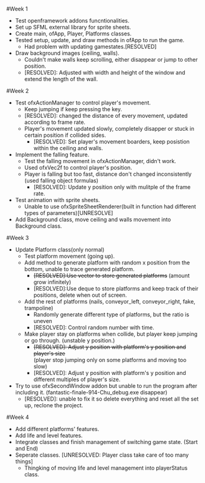 #Week 1

- Test openframework addons funcntionalities.
- Set up SFML external library for sprite sheets.
- Create main, ofApp, Player, Platforms classes.
- Tested setup, update, and draw methods in ofApp to run the game.
  * Had problem with updating gamestates.[RESOLVED]
- Draw background images (ceiling, walls).
  * Couldn't make walls keep scrolling, either disappear or jump to other position.
  * [RESOLVED]: Adjusted with width and height of the window and extend the length of the wall.

#Week 2

- Test ofxActionManager to control player's movement. 
  * Keep jumping if keep pressing the key. 
  * [RESOLVED]: changed the distance of every movement, updated according to frame rate.
  * Player's movement updated slowly, completely disapper or stuck in certain position if collided sides. 
    * [RESOLVED]: Set player's movement boarders, keep posistion within the ceiling and walls.
- Implement the falling feature.
  * Test the falling movement in ofxActionManager, didn't work.
  * Used ofxVec2f to control player's position.
  * Player is falling but too fast, distance don't changed inconsistently (used falling object formulas) 
    * [RESOLVED]: Update y position only with mulitple of the frame rate.
- Test animation with sprite sheets.
  * Unable to use ofxSpriteSheetRenderer(built in function had different types of parameters)[UNRESOLVE]
- Add Background class, move ceiling and walls movement into Background class.

 #Week 3

- Update Platform class(only normal)
  * Test platform movement (going up).
  * Add method to generate platform with random x position from the bottom, unable to trace generated platform.
    * ~~[RESOLVED]:Use vector to store generated platforms~~ (amount grow infinitely)
    * [RESOLVED]:Use deque to store platforms and keep track of their positions, delete when out of screen.
  * Add the rest of platforms (nails, conveyor_left, conveyor_right, fake, trampoline)
    * Randomly generate different type of platforms, but the ratio is uneven
    * [RESOLVED]: Control random number with time.
  * Make player stay on platforms when collide, but player keep jumping or go through. (unstable y position.)
    * ~~[RESOLVED]: Adjust y position with platform's y position and player's size~~\
      (player stop jumping only on some platforms and moving too slow)
    * [RESOLVED]: Adjust y position with platform's y position and different multiples of player's size.
- Try to use ofxSecondWindow addon but unable to run the program after including it. (fantastic-finale-914-Chu_debug.exe disappear)
  * [RESOLVED]: unable to fix it so delete everything and reset all the set up, reclone the project. 
  
#Week 4

- Add different platforms' features.
- Add life and level features.
- Integrate classes and finish management of switching game state. (Start and End)
- Seperate classes. [UNRESOLVED: Player class take care of too many things]
  * Thingking of moving life and level management into playerStatus class.
  
